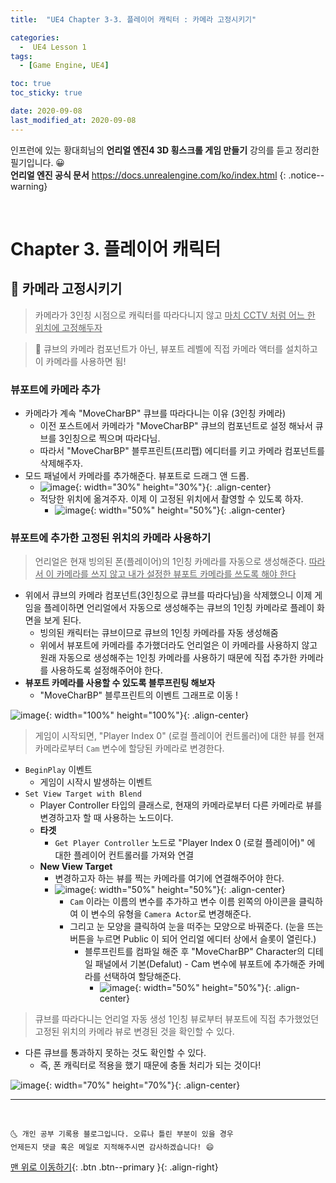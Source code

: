 ```yaml
---
title:  "UE4 Chapter 3-3. 플레이어 캐릭터 : 카메라 고정시키기" 

categories:
  -  UE4 Lesson 1 
tags:
  - [Game Engine, UE4]

toc: true
toc_sticky: true

date: 2020-09-08
last_modified_at: 2020-09-08
---
```


인프런에 있는 황대희님의 **언리얼 엔진4 3D 횡스크롤 게임 만들기** 강의를 듣고 정리한 필기입니다. 😀  
**언리얼 엔진 공식 문서** <https://docs.unrealengine.com/ko/index.html>
{: .notice--warning}

<br>

# Chapter 3. 플레이어 캐릭터

## 🔔 카메라 고정시키기

> 카메라가 3인칭 시점으로 캐릭터를 따라다니지 않고 <u>마치 CCTV 처럼 어느 한 위치에 고정해두자</u> 

> 📢 큐브의 카메라 컴포넌트가 아닌, 뷰포트 레벨에 직접 카메라 액터를 설치하고 이 카메라를 사용하면 됨!

### 뷰포트에 카메라 추가

- 카메라가 계속 "MoveCharBP" 큐브를 따라다니는 이유 (3인칭 카메라)
  - 이전 포스트에서 카메라가 "MoveCharBP" 큐브의 컴포넌트로 설정 해놔서 큐브를 3인칭으로 찍으며 따라다님.
  - 따라서 "MoveCharBP" 블루프린트(프리팹) 에디터를 키고 카메라 컴포넌트를 삭제해주자. 
- 모드 패널에서 카메라를 추가해준다. 뷰포트로 드래그 앤 드롭.
  - ![image](https://user-images.githubusercontent.com/42318591/92323560-c3cbb000-f074-11ea-932d-3b7a699e622f.png){: width="30%" height="30%"}{: .align-center}
  - 적당한 위치에 옮겨주자. 이제 이 고정된 위치에서 촬영할 수 있도록 하자.
    - ![image](https://user-images.githubusercontent.com/42318591/92441886-f34ff900-f1e9-11ea-8621-e7af72c38a4f.png){: width="50%" height="50%"}{: .align-center}

  

### 뷰포트에 추가한 고정된 위치의 카메라 사용하기

> 언리얼은 현재 빙의된 폰(플레이어)의 1인칭 카메라를 자동으로 생성해준다. <u>따라서 이 카메라를 쓰지 않고 내가 설정한 뷰포트 카메라를 쓰도록 해야 한다</u>

- 위에서 큐브의 카메라 컴포넌트(3인칭으로 큐브를 따라다님)을 삭제했으니 이제 게임을 플레이하면 언리얼에서 자동으로 생성해주는 큐브의 1인칭 카메라로 플레이 화면을 보게 된다.
  - 빙의된 캐릭터는 큐브이므로 큐브의 1인칭 카메라를 자동 생성해줌
  - 위에서 뷰포트에 카메라를 추가했더라도 언리얼은 이 카메라를 사용하지 않고 원래 자동으로 생성해주는 1인칭 카메라를 사용하기 때문에 직접 추가한 카메라를 사용하도록 설정해주어야 한다.
- **뷰포트 카메라를 사용할 수 있도록 블루프린팅 해보자**
  - "MoveCharBP" 블루프린트의 이벤트 그래프로 이동 !

![image](https://user-images.githubusercontent.com/42318591/92440975-5476cd00-f1e8-11ea-9aa9-4cdcfb330c9e.png){: width="100%" height="100%"}{: .align-center}

> 게임이 시작되면, "Player Index 0" (로컬 플레이어 컨트롤러)에 대한 뷰를 현재 카메라로부터 `Cam` 변수에 할당된 카메라로 변경한다.

- `BeginPlay` 이벤트
  - 게임이 시작시 발생하는 이벤트
- `Set View Target with Blend` 
  - Player Controller 타입의 클래스로, 현재의 카메라로부터 다른 카메라로 뷰를 변경하고자 할 때 사용하는 노드이다.
  - **타겟**
    - `Get Player Controller` 노드로 "Player Index 0 (로컬 플레이어)" 에 대한 플레이어 컨트롤러를 가져와 연결
  - **New View Target**
    - 변경하고자 하는 뷰를 찍는 카메라를 여기에 연결해주어야 한다.
    - ![image](https://user-images.githubusercontent.com/42318591/92442894-a1a86e00-f1eb-11ea-9c35-b9605b1992ec.png){: width="50%" height="50%"}{: .align-center}
      - `Cam` 이라는 이름의 변수를 추가하고 변수 이름 왼쪽의 아이콘을 클릭하여 이 변수의 유형을 `Camera Actor`로 변경해준다. 
      - 그리고 눈 모양을 클릭하여 눈을 떠주는 모양으로 바꿔준다. (눈을 뜨는 버튼을 누르면 Public 이 되어 언리얼 에디터 상에서 슬롯이 열린다.)
        - 블루프린트를 컴파일 해준 후 "MoveCharBP" Character의 디테일 패널에서 기본(Defalut) - Cam 변수에 뷰포트에 추가해준 카메라를 선택하여 할당해준다.
          - ![image](https://user-images.githubusercontent.com/42318591/92443121-fcda6080-f1eb-11ea-96cc-89ca5e423360.png){: width="50%" height="50%"}{: .align-center}

      
> 큐브를 따라다니는 언리얼 자동 생성 1인칭 뷰로부터 뷰포트에 직접 추가했었던 고정된 위치의 카메라 뷰로 변경된 것을 확인할 수 있다. 

- 다른 큐브를 통과하지 못하는 것도 확인할 수 있다. 
  - 즉, 폰 캐릭터로 적용을 했기 때문에 충돌 처리가 되는 것이다!

![image](https://camo.githubusercontent.com/769de4e6b221203972974040ab0f81e5bc9b29c9/68747470733a2f2f706f737466696c65732e707374617469632e6e65742f4d6a41794d4441354d4468664d5455782f4d4441784e546b354e5451344d7a67334e4449302e64427963734147377046437632444f58627836646f6f346750396e2d4259474a42464c56646c3857384545672e776d61584d7938584b5649552d3739634a714f65736f694561345f4d5233796e3372716569576e5845614d672e4749462e736f6879756e655f616e2f756534312e6769663f747970653d77373733){: width="70%" height="70%"}{: .align-center}


***
<br>

    🌜 개인 공부 기록용 블로그입니다. 오류나 틀린 부분이 있을 경우 
    언제든지 댓글 혹은 메일로 지적해주시면 감사하겠습니다! 😄

[맨 위로 이동하기](#){: .btn .btn--primary }{: .align-right}